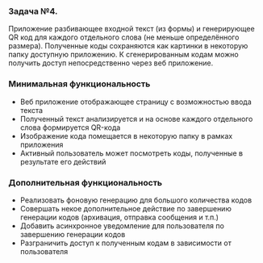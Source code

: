### Задача №4.

Приложение разбивающее входной текст (из формы) и генерирующее
QR код для каждого отдельного слова (не меньше определённого размера).
Полученные коды сохраняются как картинки в некоторую папку доступную приложению.
К сгенерированным кодам можно получить доступ непосредственно через веб приложение.

### Минимальная функциональность

- Веб приложение отображающее страницу с возможностью ввода текста
- Полученный текст анализируется и на основе каждого отдельного слова формируется QR-кода
- Изображение кода помещается в некоторую папку в рамках приложения
- Активный пользователь может посмотреть коды, полученные в результате его действий

### Дополнительная функциональность

- Реализовать фоновую генерацию для большого количества кодов
- Совершать некое дополнительное действие по завершению генерации кодов (архивация, отправка сообщения и т.п.)
- Добавить асинхронное уведомление для пользователя по завершению генерации кодов
- Разграничить доступ к полученным кодам в зависимости от пользователя
